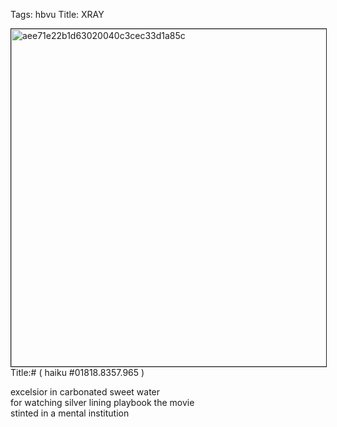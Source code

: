 Tags: hbvu
Title: XRAY  
  
<p><img src="https://objects.hbvu.su/blotpix/2013/03/28.jpeg" width=540 height=540 alt="aee71e22b1d63020040c3cec33d1a85c" border=1>  
Title:# ( haiku #01818.8357.965 )  
  
excelsior in carbonated sweet water  
for watching silver lining playbook the movie  
stinted in a mental institution  
